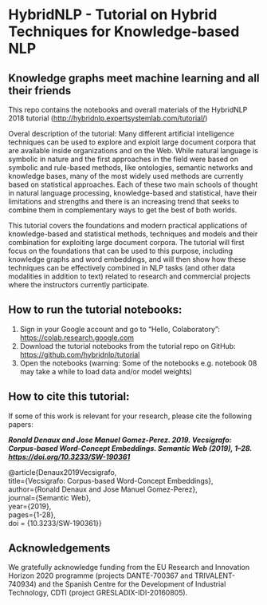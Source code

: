 # HybridNLP - Tutorial on Hybrid Techniques for Knowledge-based NLP
## Knowledge graphs meet machine learning and all their friends

This repo contains the notebooks and overall materials of the HybridNLP 2018 tutorial (http://hybridnlp.expertsystemlab.com/tutorial/)

Overal description of the tutorial: Many different artificial intelligence techniques can be used to explore and exploit large document corpora that are available inside organizations and on the Web. While natural language is symbolic in nature and the first approaches in the field were based on symbolic and rule-based methods, like ontologies, semantic networks and knowledge bases, many of the most widely used methods are currently based on statistical approaches. Each of these two main schools of thought in natural language processing, knowledge-based and statistical, have their limitations and strengths and there is an increasing trend that seeks to combine them in complementary ways to get the best of both worlds.

This tutorial covers the foundations and modern practical applications of knowledge-based and statistical methods, techniques and models and their combination for exploiting large document corpora. The tutorial will first focus on the foundations that can be used to this purpose, including knowledge graphs and word embeddings, and will then show how these techniques can be effectively combined in NLP tasks (and other data modalities in addition to text) related to research and commercial projects where the instructors currently participate.

## How to run the tutorial notebooks:
1. Sign in your Google account and go to “Hello, Colaboratory”: https://colab.research.google.com 
2. Download the tutorial notebooks from the tutorial repo on GitHub: https://github.com/hybridnlp/tutorial 
3. Open the notebooks (warning: Some of the notebooks e.g. notebook 08 may take a while to load data and/or model weights)


## How to cite this tutorial:
If some of this work is relevant for your research, please cite the following papers:

**_Ronald Denaux and Jose Manuel Gomez-Perez. 2019. Vecsigrafo: Corpus-based Word-Concept Embeddings. Semantic Web (2019), 1–28. https://doi.org/10.3233/SW-190361_**

@article{Denaux2019Vecsigrafo,  
title={Vecsigrafo: Corpus-based Word-Concept Embeddings},  
author={Ronald Denaux and Jose Manuel Gomez-Perez},  
journal={Semantic Web},  
year={2019},  
pages={1-28},  
doi = {10.3233/SW-190361}}  


  
## Acknowledgements
We gratefully acknowledge funding from the EU Research and Innovation Horizon 2020 programme (projects DANTE-700367 and TRIVALENT-740934) and the Spanish Centre for the Development of Industrial Technology, CDTI (project GRESLADIX-IDI-20160805). 
